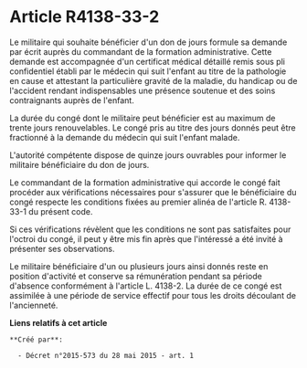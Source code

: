 # Article R4138-33-2

Le militaire qui souhaite bénéficier d'un don de jours formule sa demande par écrit auprès du commandant de la formation
administrative. Cette demande est accompagnée d'un certificat médical détaillé remis sous pli confidentiel établi par le
médecin qui suit l'enfant au titre de la pathologie en cause et attestant la particulière gravité de la maladie, du handicap
ou de l'accident rendant indispensables une présence soutenue et des soins contraignants auprès de l'enfant. 

La durée du congé dont le militaire peut bénéficier est au maximum de trente jours renouvelables. Le congé pris au titre des
jours donnés peut être fractionné à la demande du médecin qui suit l'enfant malade. 

L'autorité compétente dispose de quinze jours ouvrables pour informer le militaire bénéficiaire du don de jours. 

Le commandant de la formation administrative qui accorde le congé fait procéder aux vérifications nécessaires pour s'assurer
que le bénéficiaire du congé respecte les conditions fixées au premier alinéa de l'article R. 4138-33-1 du présent code. 

Si ces vérifications révèlent que les conditions ne sont pas satisfaites pour l'octroi du congé, il peut y être mis fin après
que l'intéressé a été invité à présenter ses observations. 

Le militaire bénéficiaire d'un ou plusieurs jours ainsi donnés reste en position d'activité et conserve sa rémunération
pendant sa période d'absence conformément à l'article L. 4138-2. La durée de ce congé est assimilée à une période de service
effectif pour tous les droits découlant de l'ancienneté.

**Liens relatifs à cet article**

	**Créé par**:

	  - Décret n°2015-573 du 28 mai 2015 - art. 1
